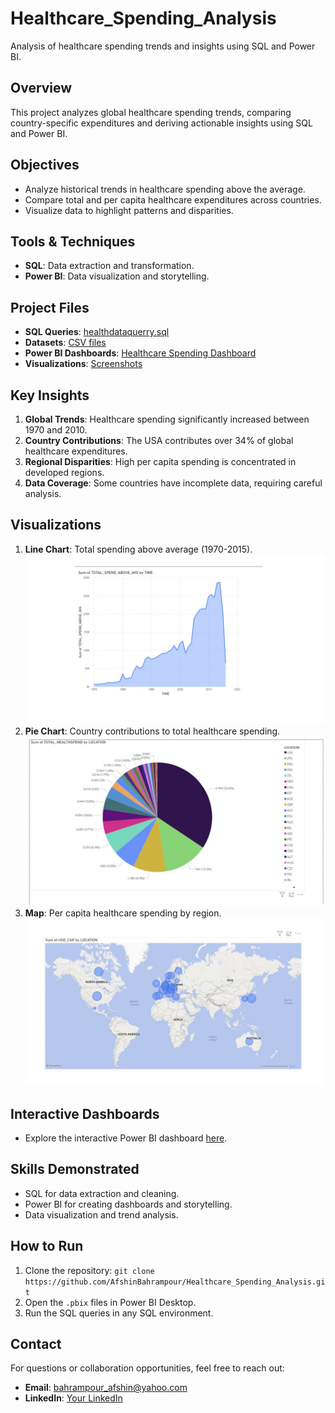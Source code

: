 # Healthcare_Spending_Analysis
Analysis of healthcare spending trends and insights using SQL and Power BI.

## Overview
This project analyzes global healthcare spending trends, comparing country-specific expenditures and deriving actionable insights using SQL and Power BI.

## Objectives
- Analyze historical trends in healthcare spending above the average.
- Compare total and per capita healthcare expenditures across countries.
- Visualize data to highlight patterns and disparities.

## Tools & Techniques
- **SQL**: Data extraction and transformation.
- **Power BI**: Data visualization and storytelling.

## Project Files
- **SQL Queries**: [healthdataquerry.sql](sql/healthdataquerry.sql)
- **Datasets**: [CSV files](data/)
- **Power BI Dashboards**: [Healthcare Spending Dashboard](dashboards/)
- **Visualizations**: [Screenshots](visualizations/)

## Key Insights
1. **Global Trends**: Healthcare spending significantly increased between 1970 and 2010.
2. **Country Contributions**: The USA contributes over 34% of global healthcare expenditures.
3. **Regional Disparities**: High per capita spending is concentrated in developed regions.
4. **Data Coverage**: Some countries have incomplete data, requiring careful analysis.

## Visualizations
1. **Line Chart**: Total spending above average (1970-2015).
   ![Line Chart](visualizations/picture6linechart.jpg)
2. **Pie Chart**: Country contributions to total healthcare spending.
   ![Pie Chart](visualizations/picture5piechart.jpg)
3. **Map**: Per capita healthcare spending by region.
   ![Map](visualizations/picture3.jpg)

## Interactive Dashboards
- Explore the interactive Power BI dashboard [here](#).

## Skills Demonstrated
- SQL for data extraction and cleaning.
- Power BI for creating dashboards and storytelling.
- Data visualization and trend analysis.

## How to Run
1. Clone the repository: `git clone https://github.com/AfshinBahrampour/Healthcare_Spending_Analysis.git`
2. Open the `.pbix` files in Power BI Desktop.
3. Run the SQL queries in any SQL environment.

## Contact
For questions or collaboration opportunities, feel free to reach out:
- **Email**: bahrampour_afshin@yahoo.com
- **LinkedIn**: [Your LinkedIn](https://www.linkedin.com/in/afshin-bahrampour/)
